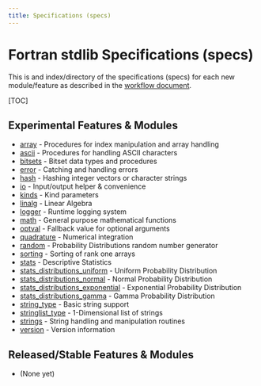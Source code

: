 ```yaml
---
title: Specifications (specs)
---
```


# Fortran stdlib Specifications (specs)

This is and index/directory of the specifications (specs) for each new module/feature as described in the
[workflow document](../Workflow.html).

[TOC]

## Experimental Features & Modules

 - [array](./stdlib_array.html) - Procedures for index manipulation and array handling
 - [ascii](./stdlib_ascii.html) - Procedures for handling ASCII characters
 - [bitsets](./stdlib_bitsets.html) - Bitset data types and procedures
 - [error](./stdlib_error.html) - Catching and handling errors
 - [hash](./stdlib_hash_procedures.html) - Hashing integer
   vectors or character strings
 - [io](./stdlib_io.html) - Input/output helper & convenience
 - [kinds](./stdlib_kinds.html) - Kind parameters
 - [linalg](./stdlib_linalg.html) - Linear Algebra
 - [logger](./stdlib_logger.html) - Runtime logging system
 - [math](./stdlib_math.html) - General purpose mathematical functions
 - [optval](./stdlib_optval.html) - Fallback value for optional arguments
 - [quadrature](./stdlib_quadrature.html) - Numerical integration
 - [random](./stdlib_random.html) - Probability Distributions random number generator
 - [sorting](./stdlib_sorting.html) - Sorting of rank one arrays
 - [stats](./stdlib_stats.html) - Descriptive Statistics
 - [stats_distributions_uniform](./stdlib_stats_distribution_uniform.html) - Uniform Probability Distribution
 - [stats_distributions_normal](./stdlib_stats_distribution_normal.html) - Normal Probability Distribution
 - [stats_distributions_exponential](./stdlib_stats_distribution_exponential.html) - Exponential Probability Distribution
 - [stats_distributions_gamma](./stdlib_stats_distribution_gamma.html) - Gamma Probability Distribution
 - [string\_type](./stdlib_string_type.html) - Basic string support
 - [stringlist_type](./stdlib_stringlist_type.html) - 1-Dimensional list of strings
 - [strings](./stdlib_strings.html) - String handling and manipulation routines
 - [version](./stdlib_version.html) - Version information

## Released/Stable Features & Modules

 - (None yet)
